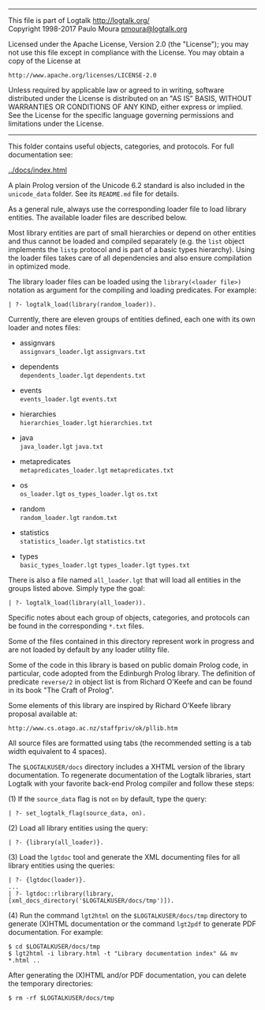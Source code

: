 ________________________________________________________________________

This file is part of Logtalk <http://logtalk.org/>  
Copyright 1998-2017 Paulo Moura <pmoura@logtalk.org>

Licensed under the Apache License, Version 2.0 (the "License");
you may not use this file except in compliance with the License.
You may obtain a copy of the License at

    http://www.apache.org/licenses/LICENSE-2.0

Unless required by applicable law or agreed to in writing, software
distributed under the License is distributed on an "AS IS" BASIS,
WITHOUT WARRANTIES OR CONDITIONS OF ANY KIND, either express or implied.
See the License for the specific language governing permissions and
limitations under the License.
________________________________________________________________________


This folder contains useful objects, categories, and protocols. For full
documentation see:

[../docs/index.html](http://logtalk.org/docs/index.html)

A plain Prolog version of the Unicode 6.2 standard is also included in the
`unicode_data` folder. See its `README.md` file for details.

As a general rule, always use the corresponding loader file to load
library entities. The available loader files are described below.

Most library entities are part of small hierarchies or depend on other
entities and thus cannot be loaded and compiled separately (e.g. the
`list` object implements the `listp` protocol and is part of a basic
types hierarchy). Using the loader files takes care of all dependencies
and also ensure compilation in optimized mode.

The library loader files can be loaded using the `library(<loader file>)`
notation as argument for the compiling and loading predicates. For example:

	| ?- logtalk_load(library(random_loader)).

Currently, there are eleven groups of entities defined, each one with
its own loader and notes files:

* assignvars  
	`assignvars_loader.lgt`
	`assignvars.txt`

* dependents  
	`dependents_loader.lgt`
	`dependents.txt`

* events  
	`events_loader.lgt`
	`events.txt`

* hierarchies  
	`hierarchies_loader.lgt`
	`hierarchies.txt`

* java  
	`java_loader.lgt`
	`java.txt`

* metapredicates  
	`metapredicates_loader.lgt`
	`metapredicates.txt`

* os  
	`os_loader.lgt`
	`os_types_loader.lgt`
	`os.txt`

* random  
	`random_loader.lgt`
	`random.txt`

* statistics  
	`statistics_loader.lgt`
	`statistics.txt`

* types  
	`basic_types_loader.lgt`
	`types_loader.lgt`
	`types.txt`

There is also a file named `all_loader.lgt` that will load all entities in the 
groups listed above. Simply type the goal:

	| ?- logtalk_load(library(all_loader)).

Specific notes about each group of objects, categories, and protocols can be 
found in the corresponding `*.txt` files.

Some of the files contained in this directory represent work in progress and 
are not loaded by default by any loader utility file.

Some of the code in this library is based on public domain Prolog code, in 
particular, code adopted from the Edinburgh Prolog library. The definition 
of predicate `reverse/2` in object list is from Richard O'Keefe and can be
found in its book "The Craft of Prolog".

Some elements of this library are inspired by Richard O'Keefe library proposal
available at:

	http://www.cs.otago.ac.nz/staffpriv/ok/pllib.htm

All source files are formatted using tabs (the recommended setting is a tab
width equivalent to 4 spaces).

The `$LOGTALKUSER/docs` directory includes a XHTML version of the library
documentation. To regenerate documentation of the Logtalk libraries, start
Logtalk with your favorite back-end Prolog compiler and follow these steps:

(1) If the `source_data` flag is not `on` by default, type the query:

	| ?- set_logtalk_flag(source_data, on).

(2) Load all library entities using the query:

	| ?- {library(all_loader)}.

(3) Load the `lgtdoc` tool and generate the XML documenting files for all
library entities using the queries:

	| ?- {lgtdoc(loader)}.
	...
	| ?- lgtdoc::rlibrary(library, [xml_docs_directory('$LOGTALKUSER/docs/tmp')]).

(4) Run the command `lgt2html` on the `$LOGTALKUSER/docs/tmp` directory
to generate (X)HTML documentation or the command `lgt2pdf` to generate PDF
documentation. For example:

	$ cd $LOGTALKUSER/docs/tmp
	$ lgt2html -i library.html -t "Library documentation index" && mv *.html ..

After generating the (X)HTML and/or PDF documentation, you can delete the
temporary directories:

	$ rm -rf $LOGTALKUSER/docs/tmp
